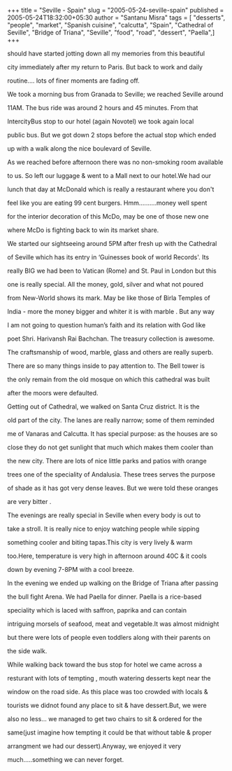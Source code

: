+++
title = "Seville - Spain"
slug = "2005-05-24-seville-spain"
published = 2005-05-24T18:32:00+05:30
author = "Santanu Misra"
tags = [ "desserts", "people", "market", "Spanish cuisine", "calcutta", "Spain", "Cathedral of Seville", "Bridge of Triana", "Seville", "food", "road", "dessert", "Paella",]
+++

should have started jotting down all my memories from this beautiful
city immediately after my return to Paris. But back to work and daily
routine.... lots of finer moments are fading off.

  

We took a morning bus from Granada to Seville; we reached Seville around
11AM. The bus ride was around 2 hours and 45 minutes. From that
IntercityBus stop to our hotel (again Novotel) we took again local
public bus. But we got down 2 stops before the actual stop which ended
up with a walk along the nice boulevard of Seville.

  

As we reached before afternoon there was no non-smoking room available
to us. So left our luggage & went to a Mall next to our hotel.We had our
lunch that day at McDonald which is really a restaurant where you don't
feel like you are eating 99 cent burgers. Hmm..........money well spent
for the interior decoration of this McDo, may be one of those new one
where McDo is fighting back to win its market share.

  

We started our sightseeing around 5PM after fresh up with the Cathedral
of Seville which has its entry in ‘Guinesses book of world Records'. Its
really BIG we had been to Vatican (Rome) and St. Paul in London but this
one is really special. All the money, gold, silver and what not poured
from New-World shows its mark. May be like those of Birla Temples of
India - more the money bigger and whiter it is with marble . But any way
I am not going to question human’s faith and its relation with God like
poet Shri. Harivansh Rai Bachchan. The treasury collection is awesome.
The craftsmanship of wood, marble, glass and others are really superb.
There are so many things inside to pay attention to. The Bell tower is
the only remain from the old mosque on which this cathedral was built
after the moors were defaulted.

  



Getting out of Cathedral, we walked on Santa Cruz district. It is the
old part of the city. The lanes are really narrow; some of them reminded
me of Vanaras and Calcutta. It has special purpose: as the houses are so
close they do not get sunlight that much which makes them cooler than
the new city. There are lots of nice little parks and patios with orange
trees one of the speciality of Andalusia. These trees serves the purpose
of shade as it has got very dense leaves. But we were told these oranges
are very bitter .

  

The evenings are really special in Seville when every body is out to
take a stroll. It is really nice to enjoy watching people while sipping
something cooler and biting tapas.This city is very lively & warm
too.Here, temperature is very high in afternoon around 40C & it cools
down by evening 7-8PM with a cool breeze.

  

In the evening we ended up walking on the Bridge of Triana after passing
the bull fight Arena. We had Paella for dinner. Paella is a rice-based
speciality which is laced with saffron, paprika and can contain
intriguing morsels of seafood, meat and vegetable.It was almost midnight
but there were lots of people even toddlers along with their parents on
the side walk.

  

While walking back toward the bus stop for hotel we came across a
resturant with lots of tempting , mouth watering desserts kept near the
window on the road side. As this place was too crowded with locals &
tourists we didnot found any place to sit & have dessert.But, we were
also no less... we managed to get two chairs to sit & ordered for the
same(just imagine how tempting it could be that without table & proper
arrangment we had our dessert).Anyway, we enjoyed it very
much.....something we can never forget.
